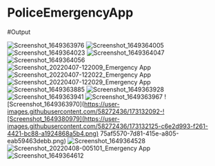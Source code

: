 # PoliceEmergencyApp

#Output

![Screenshot_1649363976](https://user-images.githubusercontent.com/58272436/173132032-9065660d-0ee2-4ddc-9ed2-667af1c24355.png)
![Screenshot_1649364005](https://user-images.githubusercontent.com/58272436/173132041-b8779eae-58fc-40b5-abe8-f86182f230a7.png)
![Screenshot_1649364023](https://user-images.githubusercontent.com/58272436/173132056-afef9d76-7b87-4e00-837e-ca8b67f69631.png)
![Screenshot_1649364047](https://user-images.githubusercontent.com/58272436/173132059-1ebc32f5-782b-4cd2-b8a7-92116217d4ba.png)
![Screenshot_1649364056](https://user-images.githubusercontent.com/58272436/173132062-6d29e907-26bc-45c1-8f83-fc900447ec74.png)
![Screenshot_20220407-122009_Emergency App](https://user-images.githubusercontent.com/58272436/173132072-1d6536e3-2b83-401e-a2a6-7fdb655c2af7.jpg)
![Screenshot_20220407-122022_Emergency App](https://user-images.githubusercontent.com/58272436/173132074-2065433c-ad92-41d4-8346-26658ba88671.jpg)
![Screenshot_20220407-122029_Emergency App](https://user-images.githubusercontent.com/58272436/173132077-d5aa2194-17ff-4339-8057-1a30701295df.jpg)
![Screenshot_1649363885](https://user-images.githubusercontent.com/58272436/173132078-6cedf521-173e-4bf7-a39b-c7690bddc787.png)
![Screenshot_1649363928](https://user-images.githubusercontent.com/58272436/173132081-2ea180ba-0557-42a0-bbbe-a56c16877589.png)
![Screenshot_1649363941](https://user-images.githubusercontent.com/58272436/173132082-31a23115-88dc-4a5f-b27f-fc4791510e37.png)
![Screenshot_1649363967](https://user-images.githubusercontent.com/58272436/173132087-9416a257-71d4-4fa8-a27b-61deb516ab86.png)
![Screenshot_1649363970](https://user-images.githubusercontent.com/58272436/173132092-![Screenshot_1649380979](https://user-images.githubusercontent.com/58272436/173132125-c6e2d993-f261-4421-bc88-a1924868a5b4.png)
75af5570-7d81-415e-a805-eab59463debb.png)
![Screenshot_1649364528](https://user-images.githubusercontent.com/58272436/173132110-87b971fd-0bfb-4378-97f4-026e0744cac9.png)
![Screenshot_20220408-005101_Emergency App](https://user-images.githubusercontent.com/58272436/173132119-c4737b27-e8bf-49d1-a24e-42126233e585.jpg)
![Screenshot_1649364612](https://user-images.githubusercontent.com/58272436/173132135-b5ad3bd8-3d8e-44f0-bcf2-9ca1afa61d07.png)
